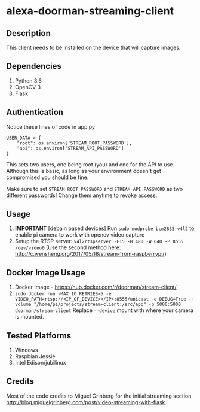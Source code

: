 # alexa-doorman-streaming-client

## Description
This client needs to be installed on the device that will capture images. 

## Dependencies
1. Python 3.6
1. OpenCV 3
1. Flask

## Authentication
Notice these lines of code in app.py

```
USER_DATA = {
    "root": os.environ['STREAM_ROOT_PASSWORD'],
    "api": os.environ['STREAM_API_PASSWORD']
}
```

This sets two users, one being root (you) and one for the API to use. Although this is basic, as long as your environment doesn't get compromised you should be fine.

Make sure to set `STREAM_ROOT_PASSWORD` and `STREAM_API_PASSWORD` as two different passwords! Change them anytime to revoke access.

## Usage 
1. **IMPORTANT** [debain based devices] Run `sudo modprobe bcm2835-v4l2` to enable pi camera to work with opencv video capture
1. Setup the RTSP server: `v4l2rtspserver -F15 -H 480 -W 640 -P 8555 /dev/video0` (Use the second method here: http://c.wensheng.org/2017/05/18/stream-from-raspberrypi/)

## Docker Image Usage
1. Docker Image - https://hub.docker.com/r/doorman/stream-client/
1. `sudo docker run -MAX_IO_RETRIES=5 -e VIDEO_PATH=rtsp://<IP_OF_DEVICE></IP>:8555/unicast -e DEBUG=True --volume "/home/pi/projects/stream-client:/src/app" -p 5000:5000 doorman/stream-client` Replace `--device` mount with where your camera is mounted.


## Tested Platforms
1. Windows
1. Raspbian Jessie
2. Intel Edison/jubilinux


## Credits
Most of the code credits to Miguel Grinberg for the initial streaming section
http://blog.miguelgrinberg.com/post/video-streaming-with-flask
